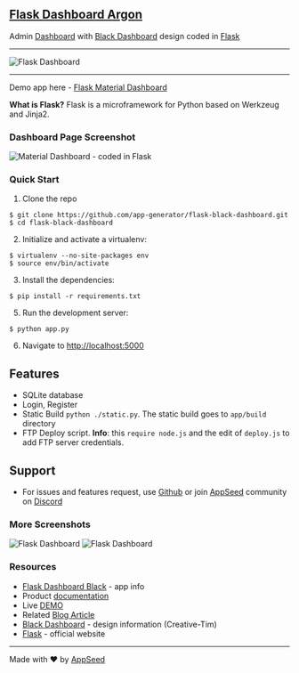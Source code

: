 ﻿## [Flask Dashboard Argon](https://flask-black-dashboard.appseed.us)

Admin [Dashboard](https://en.wikipedia.org/wiki/Dashboard_(business)) with [Black Dashboard](https://www.creative-tim.com/product/black-dashboard) design coded in [Flask](http://flask.pocoo.org/)

<hr>

![Flask Dashboard](https://github.com/app-generator/flask-black-dashboard/blob/master/screenshots/flask-black-dashboard-intro.gif)

<hr>

Demo app here - [Flask Material Dashboard](https://flask-black-dashboard.appseed.us)

**What is Flask?** Flask is a microframework for Python based on Werkzeug and Jinja2.

### Dashboard Page Screenshot 

![Material Dashboard - coded in Flask](https://github.com/app-generator/flask-black-dashboard/blob/master/screenshots/flask-black-dashboard-main.jpg)


### Quick Start

1. Clone the repo
  ```
  $ git clone https://github.com/app-generator/flask-black-dashboard.git
  $ cd flask-black-dashboard
  ```

2. Initialize and activate a virtualenv:
  ```
  $ virtualenv --no-site-packages env
  $ source env/bin/activate
  ```

3. Install the dependencies:
  ```
  $ pip install -r requirements.txt
  ```

5. Run the development server:
  ```
  $ python app.py
  ```

6. Navigate to [http://localhost:5000](http://localhost:5000)

Features
------

- SQLite database
- Login, Register
- Static Build `python ./static.py`. The static build goes to `app/build` directory 
- FTP Deploy script. **Info**: this `require node.js` and the edit of `deploy.js` to add FTP server credentials. 

## Support
- For issues and features request, use [Github](https://github.com/app-generator/flask-black-dashboard/issues/new) or join [AppSeed](https://appseed.us?ref=light-dashboard-flask) community on [Discord](https://discord.gg/fZC6hup)   


### More Screenshots

![Flask Dashboard](https://github.com/app-generator/flask-black-dashboard/blob/master/screenshots/flask-black-dashboard-login.jpg)
![Flask Dashboard](https://github.com/app-generator/flask-black-dashboard/blob/master/screenshots/flask-black-dashboard-notif.jpg)

### Resources

 - [Flask Dashboard Black](https://appseed.us/admin-dashboards/flask-dashboard-black) - app info
 - Product [documentation](https://docs.appseed.us/admin-dashboards/flask-dashboard-black/)
 - Live [DEMO](https://flask-black-dashboard.appseed.us/)
 - Related [Blog Article](https://blog.appseed.us/flask-apps-and-open-source-flask-dashboards/)
 - [Black Dashboard](https://www.creative-tim.com/product/black-dashboard) - design information (Creative-Tim)
 - [Flask](http://flask.pocoo.org/) - official website
 
---
Made with ♥ by [AppSeed](https://appseed.us?ref=github)

